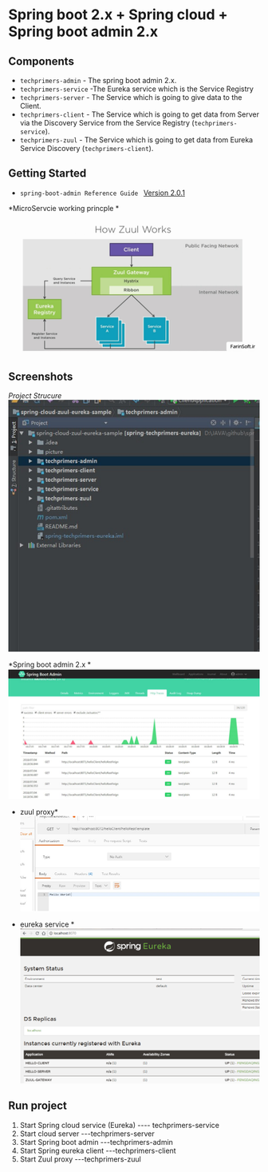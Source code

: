 Spring boot 2.x + Spring cloud + Spring boot admin  2.x 
===============================

## Components
- `techprimers-admin` -  The spring boot admin 2.x.
- `techprimers-service` -The Eureka service which is the Service Registry
- `techprimers-server` - The Service which is going to give data to the Client.
- `techprimers-client` - The Service which is going to get data from Server via the Discovery Service from the Service Registry (`techprimers-service`).
- `techprimers-zuul` - The Service which is going to get data from Eureka Service  Discovery (`techprimers-client`).  


## Getting Started

- `spring-boot-admin Reference Guide `
[Version 2.0.1](http://codecentric.github.io/spring-boot-admin/2.0.1/)



*MicroServcie working princple *
![Screenshot application list](/picture/Java-microservices.jpg)


## Screenshots 

 *Project Strucure*
![Screenshot application list](/picture/projectStructure.png)
 
 
*Spring boot admin 2.x *
![Screenshot application list](/picture/metric.png)

 * zuul proxy*
 ![Screenshot application list](/picture/zuulproxy.png)

 
* eureka service *
 ![Screenshot application list](/picture/eureka.png)


 
## Run project 

 1. Start Spring cloud service (Eureka) ---- techprimers-service
 2. Start cloud server  ---techprimers-server
 3. Start Spring boot admin  ---techprimers-admin
 4. Start Spring eureka client  ---techprimers-client
 5. Start Zuul proxy  ---techprimers-zuul
